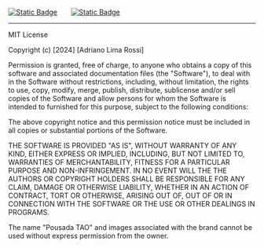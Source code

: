 <!-- Languages options -->
[![Static Badge](https://img.shields.io/badge/lang-en_%F0%9F%87%BA%F0%9F%87%B8-blue?style=for-the-badge&logo=%F0%9F%87%BA%F0%9F%87%B8&logoSize=auto&link=https%3A%2F%2Fgithub.com%2FAdrianoLMRS%2FPousada-TAO%3Ftab%3DLicense-1-ov-file%23readme)](https://github.com/AdrianoLMRS/Pousada-TAO/blob/main/.github/LICENSE.en.md)&emsp;&emsp;[![Static Badge](https://img.shields.io/badge/lang-pt--BR_%F0%9F%87%A7%F0%9F%87%B7-lightgreen?style=for-the-badge&logo=%F0%9F%87%A7%F0%9F%87%B7&logoSize=auto&link=https%3A%2F%2Fgithub.com%2FAdrianoLMRS%2FPousada-TAO%3Ftab%3DLicense-1-ov-file%23readme)](https://github.com/AdrianoLMRS/Pousada-TAO?tab=License-1-ov-file#readme)

---

MIT License

Copyright (c) [2024] [Adriano Lima Rossi]

Permission is granted, free of charge, to anyone who obtains a copy
of this software and associated documentation files (the "Software"), to deal with
in the Software without restrictions, including, without limitation, the rights
to use, copy, modify, merge, publish, distribute, sublicense and/or sell
copies of the Software and allow persons for whom the Software is intended to
furnished for this purpose, subject to the following conditions:

The above copyright notice and this permission notice must be included in all
copies or substantial portions of the Software.

THE SOFTWARE IS PROVIDED "AS IS", WITHOUT WARRANTY OF ANY KIND, EITHER EXPRESS OR
IMPLIED, INCLUDING, BUT NOT LIMITED TO, WARRANTIES OF MERCHANTABILITY,
FITNESS FOR A PARTICULAR PURPOSE AND NON-INFRINGEMENT. IN NO EVENT WILL THE
THE AUTHORS OR COPYRIGHT HOLDERS SHALL BE RESPONSIBLE FOR ANY CLAIM, DAMAGE OR OTHERWISE
LIABILITY, WHETHER IN AN ACTION OF CONTRACT, TORT OR OTHERWISE, ARISING OUT OF,
OUT OF OR IN CONNECTION WITH THE SOFTWARE OR THE USE OR OTHER DEALINGS IN
PROGRAMS.

The name "Pousada TAO" and images associated with the brand cannot be used without express permission from the owner.